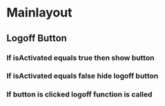 # Mainlayout

## Logoff Button

### If isActivated equals true then show button

### If isActivated equals false hide logoff button

### If button is clicked logoff function is called
